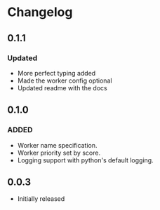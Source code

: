 # Changelog

## 0.1.1

### Updated

- More perfect typing added
- Made the worker config optional
- Updated readme with the docs

## 0.1.0

### ADDED

- Worker name specification.
- Worker priority set by score.
- Logging support with python's default logging.

## 0.0.3

- Initially released
